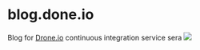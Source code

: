 blog.done.io
===========

Blog for [Drone.io](https://drone.io) continuous integration service
sera
[![](https://drone.io/drone/blog.drone.io/status.png)](https://drone.io/drone/blog.drone.io/latest)

